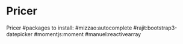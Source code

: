 # Pricer
Pricer
#packages to install:
#mizzao:autocomplete
#rajit:bootstrap3-datepicker 
#momentjs:moment
#manuel:reactivearray
